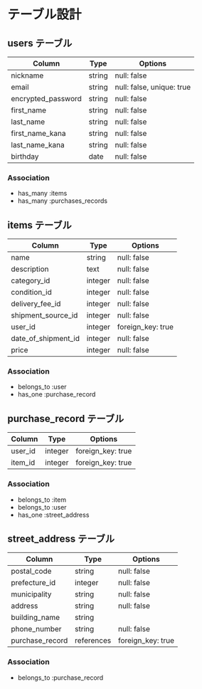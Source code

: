 # テーブル設計

## users テーブル

| Column              | Type   | Options                   |
| ------------------- | ------ | ------------------------- |
| nickname            | string | null: false               |
| email               | string | null: false, unique: true |
| encrypted_password  | string | null: false               |
| first_name          | string | null: false               |
| last_name           | string | null: false               |
| first_name_kana     | string | null: false               |
| last_name_kana      | string | null: false               |
| birthday            | date   | null: false               |

### Association
- has_many :items
- has_many :purchases_records

## items テーブル

| Column                    | Type    | Options                        |
| ------------------------- | ------- | ------------------------------ |
| name                      | string  | null: false                    |
| description               | text    | null: false                    |
| category_id               | integer | null: false                    |
| condition_id              | integer | null: false                    |
| delivery_fee_id           | integer | null: false                    |
| shipment_source_id        | integer | null: false                    |
| user_id                   | integer | foreign_key: true              |
| date_of_shipment_id       | integer | null: false                    |
| price                     | integer | null: false                    |

### Association
- belongs_to :user
- has_one :purchase_record

## purchase_record テーブル
| Column  | Type    | Options                        |
| --------| ------- | ------------------------------ |
| user_id | integer | foreign_key: true              |
| item_id | integer | foreign_key: true              |

### Association
- belongs_to :item
- belongs_to :user
- has_one :street_address

## street_address テーブル
| Column          | Type       | Options                           |
| --------------- | ---------  | --------------------------------- |
| postal_code     | string     | null: false                       |
| prefecture_id   | integer    | null: false                       |
| municipality    | string     | null: false                       |
| address         | string     | null: false                       |
| building_name   | string     |                                   |
| phone_number    | string     | null: false                       |
| purchase_record | references | foreign_key: true                 |


### Association
- belongs_to :purchase_record




